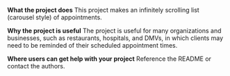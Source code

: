 **What the project does**
This project makes an infinitely scrolling list (carousel style) of appointments.

**Why the project is useful**
The project is useful for many organizations and businesses, such as restaurants, hospitals, and DMVs, in which clients may need to be reminded of their scheduled appointment times.

**Where users can get help with your project**
Reference the README or contact the authors.
